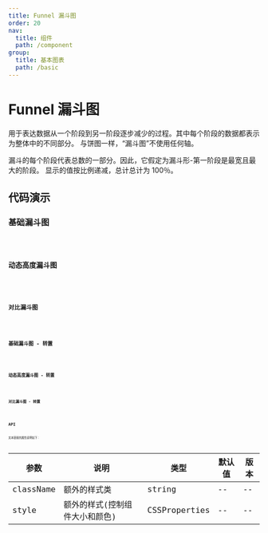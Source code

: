 ```yaml
---
title: Funnel 漏斗图
order: 20
nav:
  title: 组件
  path: /component
group:
  title: 基本图表
  path: /basic
---
```


# Funnel 漏斗图

用于表达数据从一个阶段到另一阶段逐步减少的过程。其中每个阶段的数据都表示为整体中的不同部分。 与饼图一样，“漏斗图”不使用任何轴。

漏斗的每个阶段代表总数的一部分。因此，它假定为漏斗形-第一阶段是最宽且最大的阶段。 显示的值按比例递减，总计总计为 100％。

## 代码演示

### 基础漏斗图

<code src="./demo/demo-01.tsx" />

### 动态高度漏斗图

<code src="./demo/demo-02.tsx" />

### 对比漏斗图

<code src="./demo/demo-03.tsx" />

### 基础漏斗图 - 转置

<code src="./demo/demo-04.tsx" />

### 动态高度漏斗图 - 转置

<code src="./demo/demo-05.tsx" />

### 对比漏斗图 - 转置

<code src="./demo/demo-06.tsx" />

## API

文本链接的属性说明如下：

| 参数      | 说明                           | 类型          | 默认值 | 版本 |
| --------- | ------------------------------ | ------------- | ------ | ---- |
| className | 额外的样式类                   | string        | --     | --   |
| style     | 额外的样式(控制组件大小和颜色) | CSSProperties | --     | --   |
